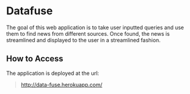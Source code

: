 # Datafuse

The goal of this web application is to take user inputted queries and use them to find news from different sources. Once found, the news is streamlined and displayed to the user in a streamlined fashion.

## How to Access
The application is deployed at the url:
> http://data-fuse.herokuapp.com/
